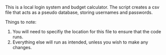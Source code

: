 This is a local login system and budget calculator. The script creates a csv file that acts as a pseudo database, storing usernames and passwords.

Things to note:

1. You will need to specifiy the location for this file to ensure that the code runs.
2. Everything else will run as intended, unless you wish to make any changes. 
